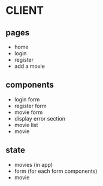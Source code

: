# CLIENT

## pages

- home
- login 
- register
- add a movie

## components

- login form
- register form
- movie form
- display error section
- movie list
- movie

## state

- movies (in app)
- form (for each form components)
- movie 